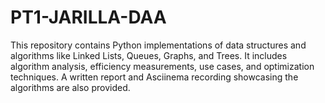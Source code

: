 # PT1-JARILLA-DAA
This repository contains Python implementations of data structures and algorithms like Linked Lists, Queues, Graphs, and Trees. It includes algorithm analysis, efficiency measurements, use cases, and optimization techniques. A written report and Asciinema recording showcasing the algorithms are also provided.
